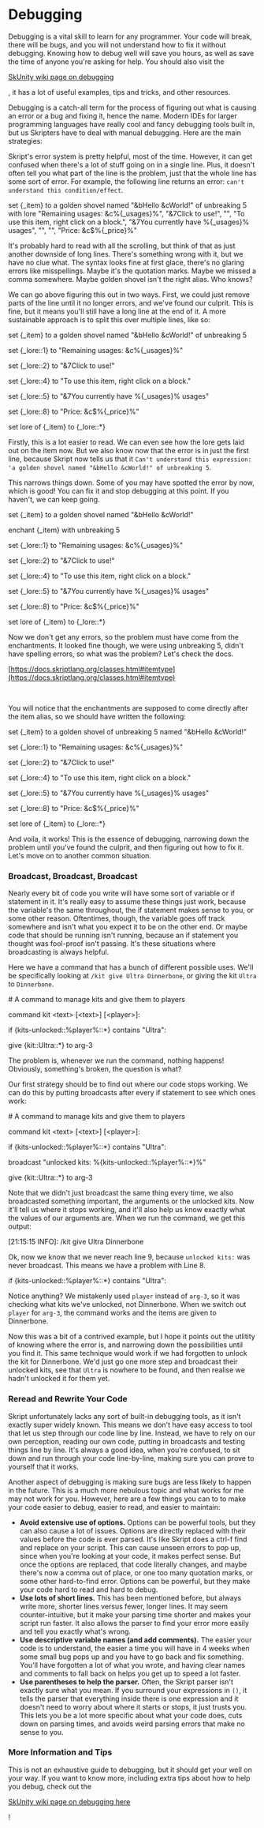 # Debugging

Debugging is a vital skill to learn for any programmer. Your code will break, there will be bugs, and you will not understand how to fix it without debugging. Knowing how to debug well will save you hours, as well as save the time of anyone you're asking for help. You should also visit the

[SkUnity wiki page on debugging](https://forums.skunity.com/wiki/debug/)

, it has a lot of useful examples, tips and tricks, and other resources.

Debugging is a catch-all term for the process of figuring out what is causing an error or a bug and fixing it, hence the name. Modern IDEs for larger programming languages have really cool and fancy debugging tools built in, but us Skripters have to deal with manual debugging. Here are the main strategies:

Skript's error system is pretty helpful, most of the time. However, it can get confused when there's a lot of stuff going on in a single line. Plus, it doesn't often tell you what part of the line is the problem, just that the whole line has some sort of error. For example, the following line returns an error: `can't understand this condition/effect`.

set {\_item} to a golden shovel named "\&bHello \&cWorld!" of unbreaking 5 with lore "Remaining usages: \&c%{\_usages}%", "&7Click to use!", "", "To use this item, right click on a block.", "&7You currently have %{\_usages}% usages", "", "", "Price: \&c$%{\_price}%"

It's probably hard to read with all the scrolling, but think of that as just another downside of long lines. There's something wrong with it, but we have no clue what. The syntax looks fine at first glace, there's no glaring errors like misspellings. Maybe it's the quotation marks. Maybe we missed a comma somewhere. Maybe golden shovel isn't the right alias. Who knows?

We can go above figuring this out in two ways. First, we could just remove parts of the line until it no longer errors, and we've found our culprit. This is fine, but it means you'll still have a long line at the end of it. A more sustainable approach is to split this over multiple lines, like so:

set {\_item} to a golden shovel named "\&bHello \&cWorld!" of unbreaking 5

set {\_lore::1} to "Remaining usages: \&c%{\_usages}%"

set {\_lore::2} to "&7Click to use!"

set {\_lore::4} to "To use this item, right click on a block."

set {\_lore::5} to "&7You currently have %{\_usages}% usages"

set {\_lore::8} to "Price: \&c$%{\_price}%"

set lore of {\_item} to {\_lore::\*}

Firstly, this is a lot easier to read. We can even see how the lore gets laid out on the item now. But we also know now that the error is in just the first line, because Skript now tells us that it `Can't understand this expression: 'a golden shovel named "&bHello &cWorld!" of unbreaking 5`.

This narrows things down. Some of you may have spotted the error by now, which is good! You can fix it and stop debugging at this point. If you haven't, we can keep going.

set {\_item} to a golden shovel named "\&bHello \&cWorld!"

enchant {\_item} with unbreaking 5

set {\_lore::1} to "Remaining usages: \&c%{\_usages}%"

set {\_lore::2} to "&7Click to use!"

set {\_lore::4} to "To use this item, right click on a block."

set {\_lore::5} to "&7You currently have %{\_usages}% usages"

set {\_lore::8} to "Price: \&c$%{\_price}%"

set lore of {\_item} to {\_lore::\*}

Now we don't get any errors, so the problem must have come from the enchantments. It looked fine though, we were using unbreaking 5, didn't have spelling errors, so what was the problem? Let's check the docs.

[https://docs.skriptlang.org/classes.html#itemtype](https://docs.skriptlang.org/classes.html#itemtype)

​

You will notice that the enchantments are supposed to come directly after the item alias, so we should have written the following:

set {\_item} to a golden shovel of unbreaking 5 named "\&bHello \&cWorld!"

set {\_lore::1} to "Remaining usages: \&c%{\_usages}%"

set {\_lore::2} to "&7Click to use!"

set {\_lore::4} to "To use this item, right click on a block."

set {\_lore::5} to "&7You currently have %{\_usages}% usages"

set {\_lore::8} to "Price: \&c$%{\_price}%"

set lore of {\_item} to {\_lore::\*}

And voila, it works! This is the essence of debugging, narrowing down the problem until you've found the culprit, and then figuring out how to fix it. Let's move on to another common situation.

### Broadcast, Broadcast, Broadcast <a href="#broadcast-broadcast-broadcast" id="broadcast-broadcast-broadcast"></a>

Nearly every bit of code you write will have some sort of variable or if statement in it. It's really easy to assume these things just work, because the variable's the same throughout, the if statement makes sense to you, or some other reason. Oftentimes, though, the variable goes off track somewhere and isn't what you expect it to be on the other end. Or maybe code that should be running isn't running, because an if statement you thought was fool-proof isn't passing. It's these situations where broadcasting is always helpful.

Here we have a command that has a bunch of different possible uses. We'll be specifically looking at `/kit give Ultra Dinnerbone`, or giving the kit `Ultra` to `Dinnerbone`.

\# A command to manage kits and give them to players

command kit \<text> \[\<text>] \[\<player>]:

if {kits-unlocked::%player%::\*} contains "Ultra":

give {kit::Ultra::\*} to arg-3

The problem is, whenever we run the command, nothing happens! Obviously, something's broken, the question is what?

Our first strategy should be to find out where our code stops working. We can do this by putting broadcasts after every if statement to see which ones work:

\# A command to manage kits and give them to players

command kit \<text> \[\<text>] \[\<player>]:

if {kits-unlocked::%player%::\*} contains "Ultra":

broadcast "unlocked kits: %{kits-unlocked::%player%::\*}%"

give {kit::Ultra::\*} to arg-3

Note that we didn't just broadcast the same thing every time, we also broadcasted something important, the arguments or the unlocked kits. Now it'll tell us where it stops working, and it'll also help us know exactly what the values of our arguments are. When we run the command, we get this output:

\[21:15:15 INFO]: /kit give Ultra Dinnerbone

Ok, now we know that we never reach line 9, because `unlocked kits:` was never broadcast. This means we have a problem with Line 8.

if {kits-unlocked::%player%::\*} contains "Ultra":

Notice anything? We mistakenly used `player` instead of `arg-3`, so it was checking what kits we've unlocked, not Dinnerbone. When we switch out `player` for `arg-3`, the command works and the items are given to Dinnerbone.

Now this was a bit of a contrived example, but I hope it points out the utlitity of knowing where the error is, and narrowing down the possibilities until you find it. This same technique would work if we had forgotten to unlock the kit for Dinnerbone. We'd just go one more step and broadcast their unlocked kits, see that `Ultra` is nowhere to be found, and then realise we hadn't unlocked it for them yet.

### Reread and Rewrite Your Code <a href="#reread-and-rewrite-your-code" id="reread-and-rewrite-your-code"></a>

Skript unfortunately lacks any sort of built-in debugging tools, as it isn't exactly super widely known. This means we don't have easy access to tool that let us step through our code line by line. Instead, we have to rely on our own perception, reading our own code, putting in broadcasts and testing things line by line. It's always a good idea, when you're confused, to sit down and run through your code line-by-line, making sure you can prove to yourself that it works.

Another aspect of debugging is making sure bugs are less likely to happen in the future. This is a much more nebulous topic and what works for me may not work for you. However, here are a few things you can to to make your code easier to debug, easier to read, and easier to maintain:

* **Avoid extensive use of options.** Options can be powerful tools, but they can also cause a lot of issues. Options are directly replaced with their values before the code is ever parsed. It's like Skript does a ctrl-f find and replace on your script. This can cause unseen errors to pop up, since when you're looking at your code, it makes perfect sense. But once the options are replaced, that code literally changes, and maybe there's now a comma out of place, or one too many quotation marks, or some other hard-to-find error. Options can be powerful, but they make your code hard to read and hard to debug.
* **Use lots of short lines.** This has been mentioned before, but always write more, shorter lines versus fewer, longer lines. It may seem counter-intuitive, but it make your parsing time shorter and makes your script run faster. It also allows the parser to find your error more easily and tell you exactly what's wrong.
* **Use descriptive variable names (and add comments).** The easier your code is to understand, the easier a time you will have in 4 weeks when some small bug pops up and you have to go back and fix something. You'll have forgotten a lot of what you wrote, and having clear names and comments to fall back on helps you get up to speed a lot faster.
* **Use parentheses to help the parser.** Often, the Skript parser isn't exactly sure what you mean. If you surround your expressions in `()`, it tells the parser that everything inside there is one expression and it doesn't need to worry about where it starts or stops, it just trusts you. This lets you be a lot more specific about what your code does, cuts down on parsing times, and avoids weird parsing errors that make no sense to you.

### More Information and Tips <a href="#more-information-and-tips" id="more-information-and-tips"></a>

This is not an exhaustive guide to debugging, but it should get your well on your way. If you want to know more, including extra tips about how to help you debug, check out the

[SkUnity wiki page on debugging here](https://forums.skunity.com/wiki/debug/)

!
